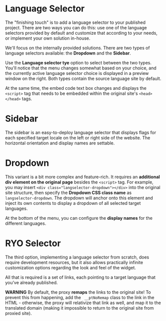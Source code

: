 # Language Selector

The "finishing touch" is to add a language selector to your published
project. There are two ways you can do this: use one of the language
selectors provided by default and customize that according to your
needs, or implement your own solution in-house.

We'll focus on the internally provided solutions. There are two types
of language selectors available: the **Dropdown** and the **Sidebar**.

Use the **Language selector tye** option to select between the two
types. You'll notice that the menu changes somewhat based on your
choice, and the currently active language selector choice is displayed
in a preview window on the right. Both types contain the source
language site by default.

At the same time, the embed code text box changes and displays the
`<script>` tag that needs to be embedded within the original site's
`<head></head>` tags.

# Sidebar

The sidebar is an easy-to-deploy language selector that displays flags
for each specified target locale on the left or right side of the
website. The horizontal orientation and display names are settable.

# Dropdown

This variant is a bit more complex and feature-rich. It requires an
**additional div element on the original page** besides the `<script>`
tag. For example, you may insert `<div
class="langselector-dropdown"></div>` into the original site
structure, then specify the **Dropdown CSS class name** as
`langselector-dropdown`. The dropdown will anchor onto this element
and inject its own contents to display a dropdown of all selected
target languages.

At the bottom of the menu, you can configure the **display names** for
the different languages. 

# RYO Selector

The third option, implementing a language selector from scratch, does
require development resources, but it also allows practically infinite
customization options regarding the look and feel of the widget. 

All that is required is a set of links, each pointing to a target
language that you’ve already published.

**WARNING** By default, the proxy **remaps** the links to the original
site! To prevent this from happening, add the ` __ptNoRemap` class to
the link in the HTML - otherwise, the proxy will relativize that link
as well, and map it to the translated domain (making it impossible to
return to the original site from proxied site).

